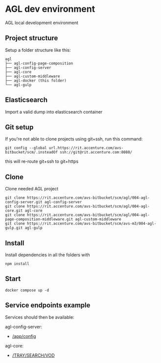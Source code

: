 # AGL dev environment
AGL local development environment


## Project structure
Setup a folder structure like this:
```
agl
├── agl-config-page-composition
├── agl-config-server
├── agl-core
├── agl-custom-middleware
├── agl-docker (this folder)
└── agl-gulp
```


## Elasticsearch
Import a valid dump into elasticsearch container


## Git setup
If you're not able to clone projects using git+ssh, run this command:
```
git config --global url.https://rit.accenture.com/avs-bitbucket/scm/.insteadOf ssh://git@rit.accenture.com:8080/
```
this will re-route git+ssh to git+https


## Clone
Clone needed AGL project 
```
git clone https://rit.accenture.com/avs-bitbucket/scm/agl/004-agl-config-server.git agl-config-server
git clone https://rit.accenture.com/avs-bitbucket/scm/agl/004-agl-core.git agl-core
git clone https://rit.accenture.com/avs-bitbucket/scm/agl/004-agl-page-composition-middleware.git agl-custom-middleware
git clone https://rit.accenture.com/avs-bitbucket/scm/avs-m3/004-agl-gulp.git agl-gulp
```


## Install
Install dependencies in all the folders with
```
npm install
```


## Start
```
docker compose up -d
```


## Service endpoints example
Services should then be available:

agl-config-server: 
- [/app/config](http://localhost:3004/app/config)

agl-core:
- [/TRAY/SEARCH/VOD](http://localhost:3000/AGL/1.5/A/ENG/CHROME_HTML5/ALL/TRAY/SEARCH/VOD)
